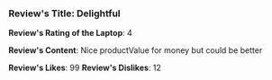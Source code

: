 ### Review's Title: Delightful

**Review's Rating of the Laptop**: 4

**Review's Content**:
Nice productValue for money but could be better

**Review's Likes**: 99
**Review's Dislikes**: 12
